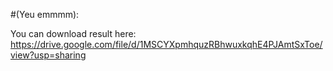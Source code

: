 #(Yeu emmmm):

You can download result here:  
https://drive.google.com/file/d/1MSCYXpmhquzRBhwuxkqhE4PJAmtSxToe/view?usp=sharing
